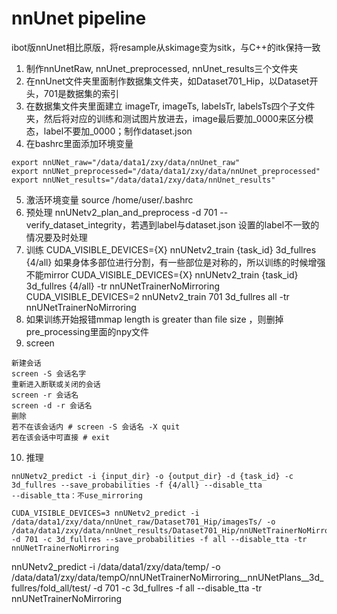 # nnUnet pipeline
ibot版nnUnet相比原版，将resample从skimage变为sitk，与C++的itk保持一致
1. 制作nnUnetRaw, nnUnet_preprocessed, nnUnet_results三个文件夹
2. 在nnUnet文件夹里面制作数据集文件夹，如Dataset701_Hip，以Dataset开头，701是数据集的索引
3. 在数据集文件夹里面建立 imageTr, imageTs, labelsTr, labelsTs四个子文件夹，然后将对应的训练和测试图片放进去，image最后要加_0000来区分模态，label不要加_0000；制作dataset.json 
4. 在bashrc里面添加环境变量
```
export nnUNet_raw="/data/data1/zxy/data/nnUnet_raw"
export nnUNet_preprocessed="/data/data1/zxy/data/nnUnet_preprocessed"
export nnUNet_results="/data/data1/zxy/data/nnUnet_results"
```
5. 激活环境变量 source /home/user/.bashrc
6. 预处理 nnUNetv2_plan_and_preprocess -d 701 --verify_dataset_integrity，若遇到label与dataset.json 设置的label不一致的情况要及时处理
7. 训练 
CUDA_VISIBLE_DEVICES={X} nnUNetv2_train {task_id} 3d_fullres {4/all}
如果身体多部位进行分割，有一些部位是对称的，所以训练的时候增强不能mirror
CUDA_VISIBLE_DEVICES={X} nnUNetv2_train {task_id} 3d_fullres {4/all} -tr nnUNetTrainerNoMirroring
CUDA_VISIBLE_DEVICES=2 nnUNetv2_train 701 3d_fullres all -tr nnUNetTrainerNoMirroring
8. 如果训练开始报错mmap length is greater than file size ，则删掉pre_processing里面的npy文件
8. screen
```
新建会话 
screen -S 会话名字 
重新进入断联或关闭的会话 
screen -r 会话名
screen -d -r 会话名
删除
若不在该会话内 # screen -S 会话名 -X quit
若在该会话中可直接 # exit
```
10. 推理
```
nnUNetv2_predict -i {input_dir} -o {output_dir} -d {task_id} -c 3d_fullres --save_probabilities -f {4/all} --disable_tta
--disable_tta：不use_mirroring

CUDA_VISIBLE_DEVICES=3 nnUNetv2_predict -i /data/data1/zxy/data/nnUnet_raw/Dataset701_Hip/imagesTs/ -o /data/data1/zxy/data/nnUnet_results/Dataset701_Hip/nnUNetTrainerNoMirroring__nnUNetPlans__3d_fullres/fold_all/test/ -d 701 -c 3d_fullres --save_probabilities -f all --disable_tta -tr nnUNetTrainerNoMirroring
```
nnUNetv2_predict -i /data/data1/zxy/data/temp/ -o /data/data1/zxy/data/tempO/nnUNetTrainerNoMirroring__nnUNetPlans__3d_fullres/fold_all/test/ -d 701 -c 3d_fullres -f all --disable_tta -tr nnUNetTrainerNoMirroring